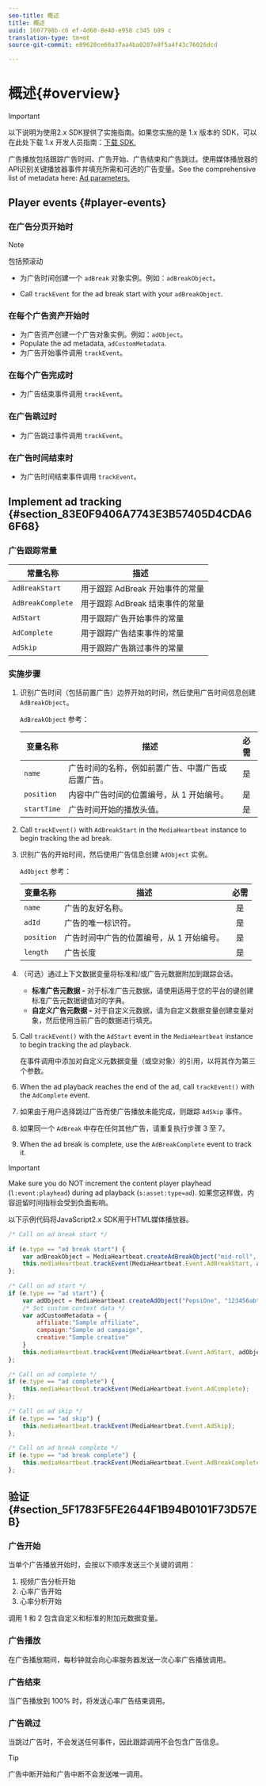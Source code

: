 ```yaml
---
seo-title: 概述
title: 概述
uuid: 1607798b-c6 ef-4d60-8e40-e958 c345 b09 c
translation-type: tm+mt
source-git-commit: e89620ce60a37aa4ba0207e8f5a4f43c76026dcd

---
```



# 概述{#overview}

>[!IMPORTANT]
>
>以下说明为使用2.x SDK提供了实施指南。如果您实施的是 1.x 版本的 SDK，可以在此处下载 1.x 开发人员指南：[下载 SDK.](/help/sdk-implement/download-sdks.md)

广告播放包括跟踪广告时间、广告开始、广告结束和广告跳过。使用媒体播放器的API识别关键播放器事件并填充所需和可选的广告变量。See the comprehensive list of metadata here: [Ad parameters.](/help/metrics-and-metadata/ad-parameters.md)

## Player events {#player-events}


### 在广告分页开始时

>[!NOTE]
>包括预滚动

* 为广告时间创建一个 `adBreak` 对象实例。例如：`adBreakObject`。

* Call `trackEvent` for the ad break start with your `adBreakObject`.

### 在每个广告资产开始时

* 为广告资产创建一个广告对象实例。例如：`adObject`。
* Populate the ad metadata, `adCustomMetadata`.
* 为广告开始事件调用 `trackEvent`。

### 在每个广告完成时

* 为广告结束事件调用 `trackEvent`。

### 在广告跳过时

* 为广告跳过事件调用 `trackEvent`。

### 在广告时间结束时

* 为广告时间结束事件调用 `trackEvent`。

## Implement ad tracking {#section_83E0F9406A7743E3B57405D4CDA66F68}

### 广告跟踪常量

| 常量名称 | 描述   |
|---|---|
| `AdBreakStart` | 用于跟踪 AdBreak 开始事件的常量 |
| `AdBreakComplete` | 用于跟踪 AdBreak 结束事件的常量 |
| `AdStart` | 用于跟踪广告开始事件的常量 |
| `AdComplete` | 用于跟踪广告结束事件的常量 |
| `AdSkip` | 用于跟踪广告跳过事件的常量 |

### 实施步骤

1. 识别广告时间（包括前置广告）边界开始的时间，然后使用广告时间信息创建 `AdBreakObject`。

   `AdBreakObject` 参考：

   | 变量名称 | 描述 | 必需 |
   | --- | --- | :---: |
   | `name` | 广告时间的名称，例如前置广告、中置广告或后置广告。 | 是 |
   | `position` | 内容中广告时间的位置编号，从 1 开始编号。 | 是 |
   | `startTime` | 广告时间开始的播放头值。 | 是 |

1. Call `trackEvent()` with `AdBreakStart` in the `MediaHeartbeat` instance to begin tracking the ad break.

1. 识别广告的开始时间，然后使用广告信息创建 `AdObject` 实例。

   `AdObject` 参考：

   | 变量名称 | 描述 | 必需 |
   | --- | --- | :---: |
   | `name` | 广告的友好名称。 | 是 |
   | `adId` | 广告的唯一标识符。 | 是 |
   | `position` | 广告时间中广告的位置编号，从 1 开始编号。 | 是 |
   | `length` | 广告长度 | 是 |

1. （可选）通过上下文数据变量将标准和/或广告元数据附加到跟踪会话。

   * **标准广告元数据 -** 对于标准广告元数据，请使用适用于您的平台的键创建标准广告元数据键值对的字典。
   * **自定义广告元数据 -** 对于自定义元数据，请为自定义数据变量创建变量对象，然后使用当前广告的数据进行填充。

1. Call `trackEvent()` with the `AdStart` event in the `MediaHeartbeat` instance to begin tracking the ad playback.

   在事件调用中添加对自定义元数据变量（或空对象）的引用，以将其作为第三个参数。

1. When the ad playback reaches the end of the ad, call `trackEvent()` with the `AdComplete` event.

1. 如果由于用户选择跳过广告而使广告播放未能完成，则跟踪 `AdSkip` 事件。
1. 如果同一个 `AdBreak` 中存在任何其他广告，请重复执行步骤 3 至 7。
1. When the ad break is complete, use the `AdBreakComplete` event to track it.

>[!IMPORTANT]
>
>Make sure you do NOT increment the content player playhead (`l:event:playhead`) during ad playback (`s:asset:type=ad`). 如果您这样做，内容逗留时间指标会受到负面影响。

以下示例代码将JavaScript2.x SDK用于HTML媒体播放器。

```js
/* Call on ad break start */ 
 
if (e.type == "ad break start") { 
    var adBreakObject = MediaHeartbeat.createAdBreakObject("mid-roll", 2, 500); 
    this.mediaHeartbeat.trackEvent(MediaHeartbeat.Event.AdBreakStart, adBreakObject); 
}; 
 
/* Call on ad start */ 
if (e.type == "ad start") { 
    var adObject = MediaHeartbeat.createAdObject("PepsiOne", "123456ab", 1, 30); 
    /* Set custom context data */ 
    var adCustomMetadata = { 
        affiliate:"Sample affiliate", 
        campaign:"Sample ad campaign", 
        creative:"Sample creative" 
    } 
    this.mediaHeartbeat.trackEvent(MediaHeartbeat.Event.AdStart, adObject, adCustomMetadata); 
}; 
 
/* Call on ad complete */ 
if (e.type == "ad complete") { 
    this.mediaHeartbeat.trackEvent(MediaHeartbeat.Event.AdComplete); 
}; 
 
/* Call on ad skip */ 
if (e.type == "ad skip") { 
    this.mediaHeartbeat.trackEvent(MediaHeartbeat.Event.AdSkip); 
}; 
     
/* Call on ad break complete */ 
if (e.type == "ad break complete") { 
    this.mediaHeartbeat.trackEvent(MediaHeartbeat.Event.AdBreakComplete); 
}; 
```

## 验证 {#section_5F1783F5FE2644F1B94B0101F73D57EB}

### 广告开始

当单个广告播放开始时，会按以下顺序发送三个关键的调用：

1. 视频广告分析开始
1. 心率广告开始
1. 心率分析开始

调用 1 和 2 包含自定义和标准的附加元数据变量。

### 广告播放

在广告播放期间，每秒钟就会向心率服务器发送一次心率广告播放调用。

### 广告结束

当广告播放到 100% 时，将发送心率广告结束调用。

### 广告跳过

当跳过广告时，不会发送任何事件，因此跟踪调用不会包含广告信息。

>[!TIP]
>
>广告中断开始和广告中断不会发送唯一调用。

